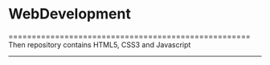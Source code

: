 # WebDevelopment
====================================================
Then repository contains HTML5, CSS3 and Javascript

----------------------------------------------------
